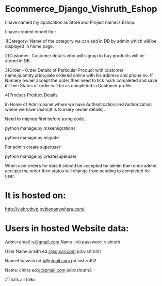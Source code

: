 # Ecommerce_Django_Vishruth_Eshop

I have named my application as Store and Project name is Eshop.

I have created model for :

 1)Category- Name of the category we can add in DB by admin which will be displayed in home page.
 
 2)Customer- Customer details who will signup to buy products will be stored in DB .
 
 3)Order - Order Details of Particular Product with customer name,quantity,price,date ordered online with his address and phone no.
 If Nurcery owner accept the order then need to tick mark completed and save it.Then Status of order will be as completed in Customer profile.
 
 4)Product-Product Details.


 In Home of Admin panel where we have Authentication and Authorization where we have Users(It is Nursery owner details).
 
 Need to migrate first before using code.
 
 python manage.py makemigrations
 
 python manage.py migrate
 
 For admin create superuser:
 
 python manage.py createsuperuser
 
 When user orders for data it should be accepted by admin then once admin accepts the order then status will change from pending to completed for user.
 
 # It is hosted on:
 
 http://vishruthvb.pythonanywhere.com/

# Users in hosted Website data:

Admin email :v@gmail.com
Name : vb
password: vishruth



User Name:ankith
ed:a@gmail.com
pd:vishruth1


Name:bhavesh
ed:b@gmail.com
pd:vishruth2


Name: chitra
ed:c@gmail.com
pd:vishruth3




#Thats all folks

